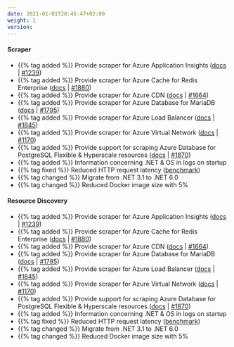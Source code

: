 ```yaml
---
date: 2021-01-01T20:46:47+02:00
weight: 1
version:
---
```


#### Scraper

- {{% tag added %}} Provide scraper for Azure Application Insights ([docs](https://docs.promitor.io/configuration/v2.x/metrics/application-insights)
 | [#1239](https://github.com/tomkerkhove/promitor/issues/1239))
- {{% tag added %}} Provide scraper for Azure Cache for Redis Enterprise ([docs](https://docs.promitor.io/configuration/v2.x/metrics/redis-enterprise-cache)
 | [#1880](https://github.com/tomkerkhove/promitor/issues/1880))
- {{% tag added %}} Provide scraper for Azure CDN ([docs](https://docs.promitor.io/configuration/v2.x/metrics/cdn)
 | [#1664](https://github.com/tomkerkhove/promitor/issues/1664))
- {{% tag added %}} Provide scraper for Azure Database for MariaDB ([docs](https://docs.promitor.io/configuration/v2.x/metrics/maria-db)
 | [#1795](https://github.com/tomkerkhove/promitor/issues/1795))
- {{% tag added %}} Provide scraper for Azure Load Balancer ([docs](https://docs.promitor.io/configuration/v2.x/metrics/load-balancer)
 | [#1845](https://github.com/tomkerkhove/promitor/issues/1845))
- {{% tag added %}} Provide scraper for Azure Virtual Network ([docs](https://docs.promitor.io/configuration/v2.x/metrics/virtual-network)
 | [#1170](https://github.com/tomkerkhove/promitor/issues/1170))
- {{% tag added %}} Provide support for scraping Azure Database for PostgreSQL Flexible & Hyperscale resources ([docs](https://docs.promitor.io/configuration/v2.x/metrics/postgresql)
 | [#1870](https://github.com/tomkerkhove/promitor/issues/1870))
- {{% tag added %}} Information concerning .NET & OS in logs on startup
- {{% tag fixed %}} Reduced HTTP request latency ([benchmark](https://github.com/tomkerkhove/promitor/pull/1833#issuecomment-975186516))
- {{% tag changed %}} Migrate from .NET 3.1 to .NET 6.0
- {{% tag changed %}} Reduced Docker image size with 5%

#### Resource Discovery

- {{% tag added %}} Provide scraper for Azure Application Insights ([docs](https://docs.promitor.io/configuration/v2.x/metrics/application-insights)
 | [#1239](https://github.com/tomkerkhove/promitor/issues/1239))
- {{% tag added %}} Provide scraper for Azure Cache for Redis Enterprise ([docs](https://docs.promitor.io/configuration/v2.x/metrics/redis-enterprise-cache)
 | [#1880](https://github.com/tomkerkhove/promitor/issues/1880))
- {{% tag added %}} Provide scraper for Azure CDN ([docs](https://docs.promitor.io/configuration/v2.x/metrics/cdn)
 | [#1664](https://github.com/tomkerkhove/promitor/issues/1664))
- {{% tag added %}} Provide scraper for Azure Database for MariaDB ([docs](https://docs.promitor.io/configuration/v2.x/metrics/maria-db)
 | [#1795](https://github.com/tomkerkhove/promitor/issues/1795))
- {{% tag added %}} Provide scraper for Azure Load Balancer ([docs](https://docs.promitor.io/configuration/v2.x/metrics/load-balancer)
 | [#1845](https://github.com/tomkerkhove/promitor/issues/1845))
- {{% tag added %}} Provide scraper for Azure Virtual Network ([docs](https://docs.promitor.io/configuration/v2.x/metrics/virtual-network)
 | [#1170](https://github.com/tomkerkhove/promitor/issues/1170))
- {{% tag added %}} Provide support for scraping Azure Database for PostgreSQL Flexible & Hyperscale resources ([docs](https://docs.promitor.io/configuration/v2.x/metrics/postgresql)
 | [#1870](https://github.com/tomkerkhove/promitor/issues/1870))
- {{% tag added %}} Information concerning .NET & OS in logs on startup
- {{% tag fixed %}} Reduced HTTP request latency ([benchmark](https://github.com/tomkerkhove/promitor/pull/1833#issuecomment-975186516))
- {{% tag changed %}} Migrate from .NET 3.1 to .NET 6.0
- {{% tag changed %}} Reduced Docker image size with 5%
